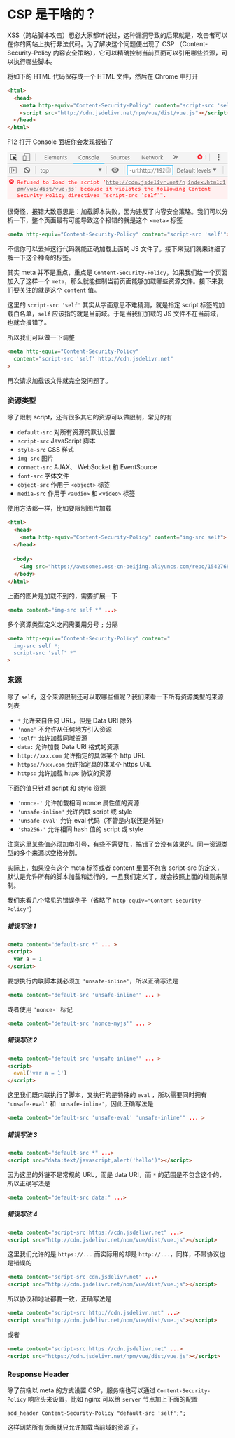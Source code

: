# CSP 是干啥的？

XSS（跨站脚本攻击）想必大家都听说过，这种漏洞导致的后果就是，攻击者可以在你的网站上执行非法代码。为了解决这个问题便出现了 CSP （Content-Security-Policy 内容安全策略），它可以精确控制当前页面可以引用哪些资源，可以执行哪些脚本。

将如下的 HTML 代码保存成一个 HTML 文件，然后在 Chrome 中打开

```html
<html>
  <head>
    <meta http-equiv="Content-Security-Policy" content="script-src 'self'">
    <script src="http://cdn.jsdelivr.net/npm/vue/dist/vue.js"></script>
  </head>
</html>
```

F12 打开 Console 面板你会发现报错了

![1544092744668-9091.png](./1544092744668-9091.png)

很奇怪，报错大致意思是：加载脚本失败，因为违反了内容安全策略。我们可以分析一下，整个页面最有可能导致这个报错的就是这个 `<meta>` 标签

```html
<meta http-equiv="Content-Security-Policy" content="script-src 'self'">
```

不信你可以去掉这行代码就能正确加载上面的 JS 文件了。接下来我们就来详细了解一下这个神奇的标签。

其实 meta 并不是重点，重点是 `Content-Security-Policy`，如果我们给一个页面加入了这样一个 `meta`，那么就能控制当前页面能够加载哪些资源文件。接下来我们要关注的就是这个 `content` 值。

这里的 `script-src 'self'` 其实从字面意思不难猜测，就是指定 script 标签的加载白名单，`self` 应该指的就是当前域。于是当我们加载的 JS 文件不在当前域，也就会报错了。

所以我们可以做一下调整

```html
<meta http-equiv="Content-Security-Policy"
  content="script-src 'self' http://cdn.jsdelivr.net"
>
```

再次请求加载该文件就完全没问题了。

### 资源类型

除了限制 script，还有很多其它的资源可以做限制，常见的有

* `default-src` 对所有资源的默认设置
* `script-src` JavaScript 脚本
* `style-src` CSS 样式
* `img-src` 图片
* `connect-src` AJAX、 WebSocket 和 EventSource
* `font-src` 字体文件
* `object-src` 作用于 `<object>` 标签
* `media-src` 作用于 `<audio>` 和 `<video>` 标签

使用方法都一样，比如要限制图片加载

```html
<html>
  <head>
    <meta http-equiv="Content-Security-Policy" content="img-src self">
  </head>

  <body>
    <img src="https://awesomes.oss-cn-beijing.aliyuncs.com/repo/1542768928533-1-4794.png"/>
  </body>
</html>
```

上面的图片是加载不到的，需要扩展一下

```html
<meta content="img-src self *" ...>
```

多个资源类型定义之间需要用分号 `;` 分隔

```html
<meta http-equiv="Content-Security-Policy" content="
  img-src self *;
  script-src 'self' *"
>
```

### 来源

除了 `self`，这个来源限制还可以取哪些值呢？我们来看一下所有资源类型的来源列表

* `*` 允许来自任何 URL，但是 Data URI 除外
* `'none'` 不允许从任何地方引入资源
* `'self'` 允许加载同域资源
* `data:` 允许加载 Data URI 格式的资源
* `http://xxx.com` 允许指定的具体某个 http URL
* `https://xxx.com` 允许指定具的体某个 https URL
* `https:` 允许加载 https 协议的资源

下面的值只针对 script 和 style 资源

* `'nonce-'` 允许加载相同 nonce 属性值的资源
* `'unsafe-inline'` 允许内联 script 或 style
* `'unsafe-eval'` 允许 eval 代码（不管是内联还是外链）
* `'sha256-'` 允许相同 hash 值的 script 或 style

注意这里某些值必须加单引号，有些不需要加，搞错了会没有效果的。同一资源类型的多个来源以空格分割。

实际上，如果没有这个 meta 标签或者 content 里面不包含 script-src 的定义，默认是允许所有的脚本加载和运行的，一旦我们定义了，就会按照上面的规则来限制。

我们来看几个常见的错误例子（省略了 `http-equiv="Content-Security-Policy"`）

##### 错误写法 1

```html
<meta content="default-src *" ... >
<script>
  var a = 1
</script>
```

要想执行内联脚本就必须加 `'unsafe-inline'`，所以正确写法是

```html
<meta content="default-src 'unsafe-inline'" ... >
```

或者使用 `'nonce-'` 标记

```html
<meta content="default-src 'nonce-myjs'" ... >
```

##### 错误写法 2

```html
<meta content="default-src 'unsafe-inline'" ... >
<script>
  eval('var a = 1')
</script>
```

这里我们既内联执行了脚本，又执行的是特殊的 `eval` ，所以需要同时拥有 `'unsafe-eval'` 和 `'unsafe-inline'`，因此正确写法是

```html
<meta content="default-src 'unsafe-eval' 'unsafe-inline'" ... >
```

##### 错误写法 3

```html
<meta content="default-src *" ...>
<script src="data:text/javascript,alert('hello')"></script>
```

因为这里的外链不是常规的 URL，而是 data URI，而 `*` 的范围是不包含这个的，所以正确写法是

```html
<meta content="default-src data:" ...>
```

##### 错误写法 4

```html
<meta content="script-src https://cdn.jsdelivr.net" ...>
<script src="http://cdn.jsdelivr.net/npm/vue/dist/vue.js"></script>
```

这里我们允许的是 `https://...` 而实际用的却是 `http://...`，同样，不带协议也是错误的

```html
<meta content="script-src cdn.jsdelivr.net" ...>
<script src="http://cdn.jsdelivr.net/npm/vue/dist/vue.js"></script>
```

所以协议和地址都要一致，正确写法是

```html
<meta content="script-src http://cdn.jsdelivr.net" ...>
<script src="http://cdn.jsdelivr.net/npm/vue/dist/vue.js"></script>
```

或者

```html
<meta content="script-src https://cdn.jsdelivr.net" ...>
<script src="https://cdn.jsdelivr.net/npm/vue/dist/vue.js"></script>
```

### Response Header

除了前端以 meta 的方式设置 CSP，服务端也可以通过 `Content-Security-Policy` 响应头来设置，比如 nginx 可以给 `server` 节点加上下面的配置

```nginx
add_header Content-Security-Policy "default-src 'self';";
```

这样网站所有页面就只允许加载当前域的资源了。